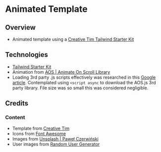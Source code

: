 # Animated Template

## Overview
- Animated template using a [Creative Tim Tailwind Starter Kit](https://www.creative-tim.com/learning-lab/tailwind-starter-kit/presentation)

## Technologies

- [Tailwind Starter Kit](https://www.creative-tim.com/learning-lab/tailwind-starter-kit/landing)
- Animation from [AOS | Animate On Scroll Library](https://michalsnik.github.io/aos/)
- Loading 3rd party .js scripts effectively was researched in this [Google article](https://developers.google.com/web/fundamentals/performance/optimizing-content-efficiency/loading-third-party-javascript). Contemplated using `<script async` to download the AOS.js 3rd party library. File size was so small this was considered negligible. 

## Credits

### Content

- Template from [Creative Tim](https://www.creative-tim.com/)
- Icons from [Font Awesome](https://fontawesome.com/)
- Images from [Unsplash | Paweł Czerwiński](https://unsplash.com/@pawel_czerwinski)
- User images from [Random User Generator](https://randomuser.me/)
